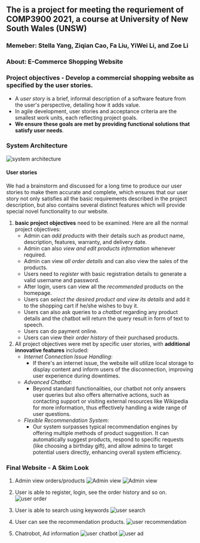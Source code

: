 ## The is a project for meeting the requriement of COMP3900 2021, a course at University of New South Wales (UNSW)
### Memeber:  Stella Yang, Ziqian Cao, Fa Liu, YiWei Li, and Zoe Li
### About: E-Commerce Shopping Website


### Project objectives - **Develop a commercial shopping website as specified by the user stories**. 

- A *user story* is a brief, informal description of a software feature from the user's perspective, detailing how it adds value.
- In agile development, user stories and acceptance criteria are the smallest work units, each reflecting project goals. 
- **We ensure these goals are met by providing functional solutions that satisfy user needs**.

### System Architecture 
![system architecture](src/sys.png)

#### User stories 
We had a brainstorm and discussed for a long time to produce our user stories to make them accurate and complete, which ensures that our user story not only satisfies all the basic requirements described in the project description, but also contains several distinct features which will provide special novel functionality to our website. 

1. **basic project objectives** need to be examined. Here are all the normal project objectives: 
   - Admin can *add products* with their details such as product name, description, features, warranty, and delivery date. 
   - Admin can also *view and edit products information* whenever required.	 
   - Admin can view *all order details* and can also view the sales of the products.  
   - Users need to *register* with basic registration details to generate a valid username and password. 
   - After login, users can view all the *recommended* products on the homepage.   
   - Users can *select the desired product and view its details* and add it to the shopping cart if he/she wishes to buy it.   
   - Users can also ask queries to a *chatbot* regarding any product details and the chatbot will return the query result in form of text to speech. 	 
   - Users can do payment online. 
   - Users can view their *order history* of their purchased products. 
2. All project objectives were met by specific user stories, with **additional innovative features** included:
   - *Internet Connection Issue Handling*: 
     - If there's an internet issue, the website will utilize local storage to display content and inform users of the disconnection, improving user experience during downtimes. 
   - *Advanced Chatbot*: 
     - Beyond standard functionalities, our chatbot not only answers user queries but also offers alternative actions, such as contacting support or visiting external resources like Wikipedia for more information, thus effectively handling a wide range of user questions. 
   - *Flexible Recommendation System*: 
     - Our system surpasses typical recommendation engines by offering multiple methods of product suggestion. It can automatically suggest products, respond to specific requests (like choosing a birthday gift), and allow admins to target potential users directly, enhancing overall system efficiency.


### Final Website - A Skim Look

1. Admin view orders/products
![Admin view](src/admin_1.png)
![Admin view](src/admin_2.png)

2. User is able to register, login, see the order history and so on.
![user order](src/user_order.png)

3. User is able to search using keywords
![user search](src/user_search.png)

4. User can see the recommendation products.
![user recommendation](src/user_recommendation.png)

5. Chatrobot, Ad information 
![user chatbot](src/user_chatbot.png)
![user ad](src/user_ad.png)
